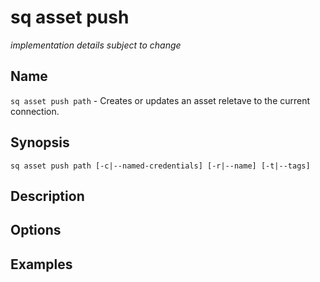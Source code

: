 # sq asset push

*implementation details subject to change*

## Name

`sq asset push path` - Creates or updates an asset reletave to the current connection.

## Synopsis

```cli
sq asset push path [-c|--named-credentials] [-r|--name] [-t|--tags]
```

## Description

## Options

## Examples
